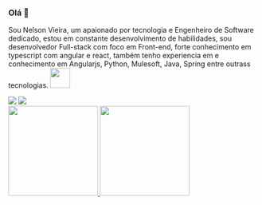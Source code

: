 ### Olá 👋

Sou Nelson Vieira, um apaionado por tecnologia e Engenheiro de Software dedicado, estou em constante desenvolvimento de habilidades, sou desenvolvedor Full-stack  com foco em Front-end, forte conhecimento em typescript com angular e react, também tenho experiencia em e conhecimento em Angularjs, Python, Mulesoft, Java, Spring entre outrass tecnologias. 
<img loading="lazy" src="https://cdn.jsdelivr.net/gh/devicons/devicon/icons/git/git-original.svg" width="40" height="40"/>


<div>
<a href = "mailto:nelsonvieira328@gmail.com"><img loading="lazy" src="https://img.shields.io/badge/Gmail-D14836?style=for-the-badge&logo=gmail&logoColor=white" target="_blank"></a>
<a href="https://www.linkedin.com/in/nelsonvieiradev/" target="_blank"><img loading="lazy" src="https://img.shields.io/badge/-LinkedIn-%230077B5?style=for-the-badge&logo=linkedin&logoColor=white" target="_blank"></a>   
</div>

<div>
<a href="https://github.com/nelson-vieira-cunha">
<img loading="lazy" height="180em" src="https://github-readme-stats.vercel.app/api/top-langs/?username=seu-usuário-aqui&layout=compact&langs_count=7&theme=dracula"/>
<img loading="lazy" height="180em" src="https://github-readme-stats.vercel.app/api?username=seu-usuário-aqui&show_icons=true&theme=dracula&include_all_commits=true&count_private=true"/>
</div>
